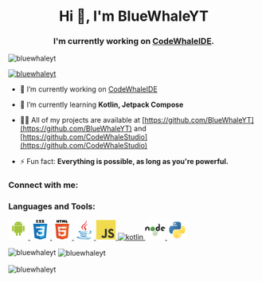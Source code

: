 <h1 align="center">Hi 👋, I'm BlueWhaleYT</h1>
<h3 align="center">I'm currently working on <a href="https://github.com/CodeWhaleStudio/CodeWhaleIDE">CodeWhaleIDE</a>.</h3>

<p align="left"> <img src="https://komarev.com/ghpvc/?username=bluewhaleyt&label=Profile%20views&color=0e75b6&style=flat" alt="bluewhaleyt" /> </p>

<p align="left"> <a href="https://github.com/ryo-ma/github-profile-trophy"><img src="https://github-profile-trophy.vercel.app/?username=bluewhaleyt&theme=nord" alt="bluewhaleyt" /></a> </p>

- 🔭 I’m currently working on <a href="https://github.com/CodeWhaleStudio/CodeWhaleIDE">CodeWhaleIDE</a>

- 🌱 I’m currently learning **Kotlin, Jetpack Compose**

- 👨‍💻 All of my projects are available at [https://github.com/BlueWhaleYT](https://github.com/BlueWhaleYT) and [https://github.com/CodeWhaleStudio](https://github.com/CodeWhaleStudio)

- ⚡ Fun fact: **Everything is possible, as long as you're powerful.**

<h3 align="left">Connect with me:</h3>
<p align="left">
</p>

<h3 align="left">Languages and Tools:</h3>
<p align="left"> <a href="https://developer.android.com" target="_blank" rel="noreferrer"> <img src="https://raw.githubusercontent.com/devicons/devicon/master/icons/android/android-original-wordmark.svg" alt="android" width="40" height="40"/> </a> <a href="https://www.w3schools.com/css/" target="_blank" rel="noreferrer"> <img src="https://raw.githubusercontent.com/devicons/devicon/master/icons/css3/css3-original-wordmark.svg" alt="css3" width="40" height="40"/> </a> <a href="https://www.w3.org/html/" target="_blank" rel="noreferrer"> <img src="https://raw.githubusercontent.com/devicons/devicon/master/icons/html5/html5-original-wordmark.svg" alt="html5" width="40" height="40"/> </a> <a href="https://www.java.com" target="_blank" rel="noreferrer"> <img src="https://raw.githubusercontent.com/devicons/devicon/master/icons/java/java-original.svg" alt="java" width="40" height="40"/> </a> <a href="https://developer.mozilla.org/en-US/docs/Web/JavaScript" target="_blank" rel="noreferrer"> <img src="https://raw.githubusercontent.com/devicons/devicon/master/icons/javascript/javascript-original.svg" alt="javascript" width="40" height="40"/> </a> <a href="https://kotlinlang.org" target="_blank" rel="noreferrer"> <img src="https://www.vectorlogo.zone/logos/kotlinlang/kotlinlang-icon.svg" alt="kotlin" width="40" height="40"/> </a> <a href="https://nodejs.org" target="_blank" rel="noreferrer"> <img src="https://raw.githubusercontent.com/devicons/devicon/master/icons/nodejs/nodejs-original-wordmark.svg" alt="nodejs" width="40" height="40"/> </a> <a href="https://www.python.org" target="_blank" rel="noreferrer"> <img src="https://raw.githubusercontent.com/devicons/devicon/master/icons/python/python-original.svg" alt="python" width="40" height="40"/> </a> </p>

<p><img align="left" src="https://github-readme-stats.vercel.app/api/top-langs?username=bluewhaleyt&show_icons=true&locale=en&layout=compact&theme=nord" alt="bluewhaleyt" /></p>

<p>&nbsp;<img align="center" src="https://github-readme-stats.vercel.app/api?username=bluewhaleyt&show_icons=true&locale=en&theme=nord" alt="bluewhaleyt" /></p>

<p><img align="center" src="https://github-readme-streak-stats.herokuapp.com/?user=bluewhaleyt&theme=nord" alt="bluewhaleyt" /></p>
